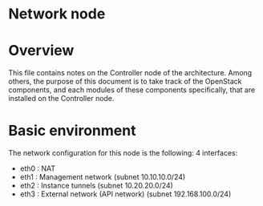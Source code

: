 # Network node

# Overview

This file contains notes on the Controller node of the architecture. Among others, the purpose of this document is to take track of the OpenStack components, and each modules of these components specifically, that are installed on the Controller node.

# Basic environment

The network configuration for this node is the following:
4 interfaces:

- eth0 : NAT
- eth1 : Management network (subnet 10.10.10.0/24)
- eth2 : Instance tunnels (subnet 10.20.20.0/24)
- eth3 : External network (API network) (subnet 192.168.100.0/24)

